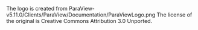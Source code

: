 The logo is created from ParaView-v5.11.0/Clients/ParaView/Documentation/ParaViewLogo.png
The license of the original is Creative Commons Attribution 3.0 Unported.
